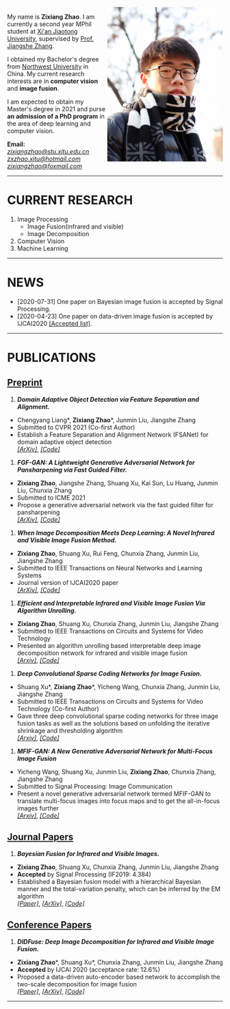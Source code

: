 <img align="right" src="images//me.jpg" height="360px"/>

My name is **Zixiang Zhao**. I am currently a second year MPhil student at [Xi'an Jiaotong University](http://www.xjtu.edu.cn/), supervised by [Prof. Jiangshe Zhang](http://gr.xjtu.edu.cn/web/jszhang). 

I obtained my Bachelor's degree from [Northwest University](http://www.nwu.edu.cn/) in China. My current research interests are in **computer vision** and **image fusion**. 

I am expected to obtain my Master's degree in 2021 and purse **an admission of a PhD program** in the area of deep learning and computer vision.

**Email:**  
*zixiangzhao@stu.xjtu.edu.cn*  
*zxzhao.xjtu@hotmail.com*  
*zixiangzhao@foxmail.com*

---
# CURRENT RESEARCH

1. Image Processing
   - Image Fusion(infrared and visible)
   - Image Decomposition
2. Computer Vision
3. Machine Learning

---
# NEWS
- [2020-07-31] One paper on Bayesian image fusion is accepted by Signal Processing.  
- [2020-04-23] One paper on data-driven image fusion is accepted by IJCAI2020 [\[Accepted list\]](http://static.ijcai.org/2020-accepted_papers.html).

---

# PUBLICATIONS

## <u> Preprint </u>

1. ***Domain Adaptive Object Detection via Feature Separation and Alignment.***
* Chengyang Liang\*, **Zixiang Zhao**\*, Junmin Liu, Jiangshe Zhang
* Submitted to CVPR 2021 (Co-first Author) 
* Establish a Feature Separation and Alignment Network (FSANet) for domain adaptive object detection    
[*[ArXiv]*](https://arxiv.org/abs/2012.08689), [*[Code]*]()

1. ***FGF-GAN: A Lightweight Generative Adversarial Network for Pansharpening via Fast Guided Filter.***
* **Zixiang Zhao**, Jiangshe Zhang, Shuang Xu, Kai Sun, Lu Huang, Junmin Liu, Chunxia Zhang
* Submitted to ICME 2021
* Propose a generative adversarial network via the fast guided filter for pansharpening    
[*[ArXiv]*](https://arxiv.org/abs/xxxxxxxxxxxxxxxxxxx), [*[Code]*]()

1. ***When Image Decomposition Meets Deep Learning: A Novel Infrared and Visible Image Fusion Method.***
* **Zixiang Zhao**, Shuang Xu, Rui Feng, Chunxia Zhang, Junmin Liu, Jiangshe Zhang 
* Submitted to IEEE Transactions on Neural Networks and Learning Systems 
* Journal version of IJCAI2020 paper    
[*[ArXiv]*](https://arxiv.org/abs/2009.01315), [*[Code]*]()

1. ***Efficient and Interpretable Infrared and Visible Image Fusion Via Algorithm Unrolling.***
* **Zixiang Zhao**, Shuang Xu, Chunxia Zhang, Junmin Liu, Jiangshe Zhang
* Submitted to IEEE Transactions on Circuits and Systems for Video Technology
* Presented an algorithm unrolling based interpretable deep image decomposition network for infrared and visible image fusion  
[*[Arxiv]*](https://arxiv.org/abs/2005.05896), [*[Code]*]()

1. ***Deep Convolutional Sparse Coding Networks for Image Fusion.***
* Shuang Xu\*, **Zixiang Zhao**\*, Yicheng Wang, Chunxia Zhang, Junmin Liu, Jiangshe Zhang
* Submitted to IEEE Transactions on Circuits and Systems for Video Technology (Co-first Author) 
* Gave three deep convolutional sparse coding networks for three image fusion tasks as well as the solutions based on unfolding the iterative shrinkage and thresholding algorithm    
[*[Arxiv]*](https://arxiv.org/abs/2005.08448), [*[Code]*]()

1. ***MFIF-GAN: A New Generative Adversarial Network for Multi-Focus Image Fusion***
* Yicheng Wang, Shuang Xu, Junmin Liu, **Zixiang Zhao**, Chunxia Zhang, Jiangshe Zhang
* Submitted to Signal Processing: Image Communication 
* Present a novel generative adversarial network termed MFIF-GAN to translate multi-focus images into focus maps and to get the all-in-focus images further    
[*[Arxiv]*](https://arxiv.org/abs/2009.09718v2), [*[Code]*]()


## <u> Journal Papers </u>

1. ***Bayesian Fusion for Infrared and Visible Images.***
* **Zixiang Zhao**, Shuang Xu, Chunxia Zhang, Junmin Liu, Jiangshe Zhang
* **Accepted** by Signal Processing (IF2019: 4.384)     
* Established a Bayesian fusion model with a hierarchical Bayesian manner and the total-variation penalty, which can be inferred by the EM algorithm  
[*[Paper]*](https://www.sciencedirect.com/science/article/pii/S0165168420302772), [*[ArXiv]*](https://arxiv.org/abs/2005.05839), [*[Code]*](https://github.com/Zhaozixiang1228/Bayesian-Fusion)

## <u> Conference Papers </u>

1. ***DIDFuse: Deep Image Decomposition for Infrared and Visible Image Fusion.***
* **Zixiang Zhao**\*, Shuang Xu\*, Chunxia Zhang, Junmin Liu, Jiangshe Zhang
* **Accepted** by IJCAI 2020 (acceptance rate: 12.6%)
* Proposed a data-driven auto-encoder based network to accomplish the two-scale decomposition for image fusion  
[*[Paper]*](https://www.ijcai.org/Proceedings/2020/135), [*[ArXiv]*](https://arxiv.org/abs/2003.09210v1), [*[Code]*]()

---

